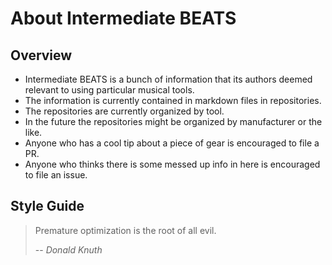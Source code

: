 # About Intermediate BEATS
## Overview
- Intermediate BEATS is a bunch of information that its authors deemed relevant to using particular musical tools.
- The information is currently contained in markdown files in repositories.
- The repositories are currently organized by tool. 
- In the future the repositories might be organized by manufacturer or the like.
- Anyone who has a cool tip about a piece of gear is encouraged to file a PR.
- Anyone who thinks there is some messed up info in here is encouraged to file an issue.

## Style Guide
> Premature optimization is the root of all evil. 
>
> -- <cite>Donald Knuth</cite>
